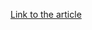 [Link to the article](https://zdnet.com/article/ransomware-gang-publishes-tens-of-gbs-of-internal-data-from-lg-and-xerox/)
